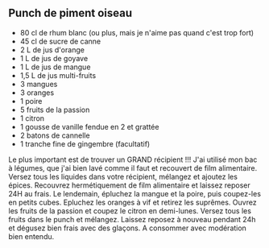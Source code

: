 ## Punch de piment oiseau

* 80 cl de rhum blanc (ou plus, mais je n'aime pas quand c'est trop fort)
* 45 cl de sucre de canne
* 2 L de jus d'orange
* 1 L de jus de goyave
* 1 L de jus de mangue
* 1,5 L de jus multi-fruits
* 3 mangues
* 3 oranges
* 1 poire
* 5 fruits de la passion
*  1 citron
* 1 gousse de vanille fendue en 2 et grattée
* 2 batons de cannelle
* 1 tranche fine de gingembre (facultatif)

Le plus important est de trouver un GRAND récipient !!! J'ai utilisé mon bac à légumes, que j'ai bien lavé comme il faut et recouvert de film alimentaire. Versez tous les liquides dans votre récipient, mélangez et ajoutez les épices. Recouvrez hermétiquement de film alimentaire et laissez reposer 24H au frais. Le lendemain, épluchez la mangue et la poire, puis coupez-les en petits cubes. Epluchez les oranges à vif et retirez les suprêmes. Ouvrez les fruits de la passion et coupez le citron en demi-lunes. Versez tous les fruits dans le punch et mélangez. Laissez reposez à nouveau pendant 24h et dégusez bien frais avec des glaçons. A consommer avec modération bien entendu.
